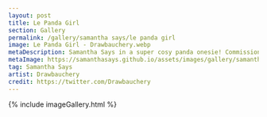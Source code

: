 ```yaml
---
layout: post
title: Le Panda Girl
section: Gallery
permalink: /gallery/samantha says/le panda girl
image: Le Panda Girl - Drawbauchery.webp
metaDescription: Samantha Says in a super cosy panda onesie! Commissioned from Drawbauchery.
metaImage: https://samanthasays.github.io/assets/images/gallery/samantha says/Le Panda Girl - Drawbauchery.webp
tag: Samantha Says
artist: Drawbauchery
credit: https://twitter.com/Drawbauchery
---
```

{% include imageGallery.html %}